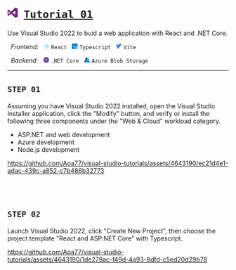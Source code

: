 # <img width="24" src="https://raw.githubusercontent.com/Aoa77/visual-studio-tutorials/main/devicon/png-512/Visual-Studio.png" />&nbsp;&nbsp;<a href="https://github.com/Aoa77/visual-studio-tutorials/blob/main/tutorial-01/index.md">`Tutorial 01`</a>
Use Visual Studio 2022 to buid a web application with React and .NET Core.

<i>&nbsp;&nbsp;Frontend:</i>
&nbsp;
<img width="13" src="https://raw.githubusercontent.com/Aoa77/visual-studio-tutorials/main/devicon/png-512/React.png" />
`React`
&nbsp;
<img width="13" src="https://raw.githubusercontent.com/Aoa77/visual-studio-tutorials/main/devicon/png-512/TypeScript.png" />
`Typescript`
&nbsp;
<img width="13" src="https://raw.githubusercontent.com/Aoa77/visual-studio-tutorials/main/devicon/png-512/Vite.png" />
`Vite`

<i>&nbsp;&nbsp;Backend:</i>
&nbsp;
<img width="13" src="https://raw.githubusercontent.com/Aoa77/visual-studio-tutorials/main/devicon/png-512/.NET-core.png" />
`.NET Core`
&nbsp;
<img width="13" src="https://raw.githubusercontent.com/Aoa77/visual-studio-tutorials/main/devicon/png-512/Azure.png" />
`Azure Blob Storage`
<hr/>

## `STEP 01`
Assuming you have Visual Studio 2022 installed, open the Visual Studio Installer application, click the "Modify" button, and verify or install the following three components under the "Web & Cloud" workload category. 
- ASP.NET and web development
- Azure development
- Node.js development

https://github.com/Aoa77/visual-studio-tutorials/assets/4643190/ec21d4e1-adac-439c-a852-c7b486b32773

<br/><br/>
## `STEP 02`
Launch Visual Studio 2022, click "Create New Project", then choose the project template "React and ASP.NET Core" with Typescript. 

https://github.com/Aoa77/visual-studio-tutorials/assets/4643190/1de279ac-f49d-4a93-8dfd-c5ed20d29b78






